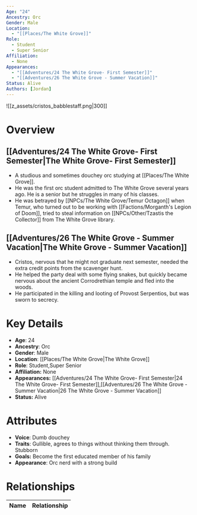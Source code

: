 ```yaml
---
Age: "24"
Ancestry: Orc
Gender: Male
Location:
  - "[[Places/The White Grove]]"
Role:
  - Student
  - Super Senior
Affiliation:
  - None
Appearances:
  - "[[Adventures/24 The White Grove- First Semester]]"
  - "[[Adventures/26 The White Grove - Summer Vacation]]"
Status: Alive
Authors: [Jordan]
---
```

![[z_assets/cristos_babblestaff.png|300]]

# Overview

## [[Adventures/24 The White Grove- First Semester\|The White Grove- First Semester]]
- A studious and sometimes douchey orc studying at [[Places/The White Grove]].
- He was the first orc student admitted to The White Grove several years ago. He is a senior but he struggles in many of his classes.
- He was betrayed by [[NPCs/The White Grove/Temur Octagon]] when Temur, who turned out to be working with [[Factions/Morganth's Legion of Doom]], tried to steal information on [[NPCs/Other/Tzastis the Collector]] from The White Grove library.

## [[Adventures/26 The White Grove - Summer Vacation\|The White Grove - Summer Vacation]]
- Cristos, nervous that he might not graduate next semester, needed the extra credit points from the scavenger hunt.
- He helped the party deal with some flying snakes, but quickly became nervous about the ancient Corrodrethian temple and fled into the woods.
- He participated in the killing and looting of Provost Serpentios, but was sworn to secrecy.

# Key Details
- **Age**: 24
- **Ancestry**: Orc
- **Gender**: Male
- **Location**: [[Places/The White Grove\|The White Grove]]
- **Role**: Student,Super Senior
- **Affiliation:** None
- **Appearances:** [[Adventures/24 The White Grove- First Semester\|24 The White Grove- First Semester]],[[Adventures/26 The White Grove - Summer Vacation\|26 The White Grove - Summer Vacation]]
- **Status:** Alive

# Attributes
- **Voice**: Dumb douchey
- **Traits**: Gullible, agrees to things without thinking them through. Stubborn
- **Goals:** Become the first educated member of his family
- **Appearance**: Orc nerd with a strong build

# Relationships

| Name              | Relationship |
| ----------------- | ------------ |

